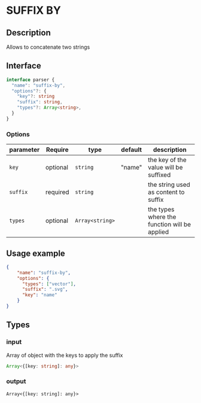 # SUFFIX BY

## Description

Allows to concatenate two strings

## Interface 

```ts
interface parser {
  "name": "suffix-by",
  "options"?: {
    "key"?: string
    "suffix": string,
    "types"?: Array<string>,
  }
}
```

### Options
| parameter | Require    | type             | default    | description                                       |
| --------- | ---------- | ---------------- | ---------- | ------------------------------------------------- |
| `key`     | optional   | `string`         | "name"     | the key of the value will be suffixed             |
| `suffix`  | required   | `string`         |            | the string used as content to suffix              |
| `types`   | optional   | `Array<string>`  |            | the types where the function will be applied        |

## Usage example 

```json
{
    "name": "suffix-by",
    "options": {
      "types": ["vector"],
      "suffix": ".svg",
      "key": "name"
    }
}
```

## Types

### input

Array of object with the keys to apply the suffix

```ts
Array<{[key: string]: any}>
```

### output
```
Array<{[key: string]: any}>
```
